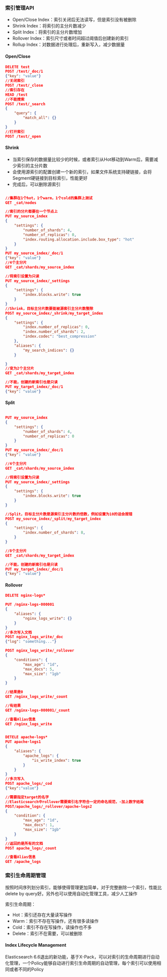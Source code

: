### 索引管理API

- Open/Close Index：索引关闭后无法读写，但是索引没有被删除
- Shrink Index：将索引的主分片数减少
- Split Index：将索引的主分片数增加
- Rollover Index：索引尺寸或者时间超过阈值后创建新的索引
- Rollup Index：对数据进行处理后，重新写入，减少数据量

#### Open/Close

```json
DELETE test
POST /test/_doc/1
{"key": "value"}
//关闭索引
POST /test/_close
//索引存在
HEAD /test
//不能搜索
POST /test/_search
{
	"query": {
		"match_all": {}
	}
}
//打开索引
POST /test/_open
```

#### Shrink

- 当索引保存的数据量比较少的时候，或者索引从Hot移动到Warm后，需要减少索引的主分片数
- 会使用源索引的配置创建一个新的索引，如果文件系统支持硬链接，会将Segment硬链接到目标索引，性能更好
- 完成后，可以删除源索引

```json

//集群在1个hot，1个warm，1个cold的集群上测试
GET _cat/nodes

//索引的分片都要在一个节点上
PUT my_source_index
{
	"settings": {
		"number_of_shards": 4,
		"number_of_replicas": 0,
		"index.routing.allocation.include.box_type": "hot"
	}
}
PUT my_source_index/_doc/1
{"key": "value"}
//4个主分片
GET _cat/shards/my_source_index

//将索引设置为只读
PUT my_source_index/_settings
{
	"settings": {
		"index.blocks.write": true
	}
}
//Shrink，目标主分片数要能被源索引主分片数整除
POST my_source_index/_shrink/my_target_index
{
	"settings": {
		"index.number_of_replicas": 0,
		"index.number_of_shards": 2,
		"index.codec": "best_compression"
	},
	"aliases": {
		"my_search_indices": {}
	}

}
//变为2个主分片
GET _cat/shards/my_target_index

//不能，创建的新索引也是只读
PUT my_target_index/_doc/1
{"key": "value"}
```

#### Split

```json

PUT my_source_index
{
	"settings": {
		"number_of_shards": 4,
		"number_of_replicas": 0
	}
}
PUT my_source_index/_doc/1
{"key": "value"}

//4个主分片
GET _cat/shards/my_source_index

//将索引设置为只读
PUT my_source_index/_settings
{
	"settings": {
		"index.blocks.write": true
	}
} 

//Split，目标主分片数是源索引主分片数的倍数，例如设置为10的话会报错
POST my_source_index/_split/my_target_index
{
	"settings": {
		"index.number_of_shards": 8,
	}
}

//8个主分片
GET _cat/shards/my_target_index

//不能，创建的新索引也是只读
PUT my_target_index/_doc/1
{"key": "value"}
```

#### Rollover 

```json
DELETE nginx-logs*

PUT /nginx-logs-000001
{
	"aliases": {
		"nginx_logs_write": {}
	}
}
//多次写入文档
POST nginx_logs_write/_doc
{"log": "something..."}

POST nginx_logs_write/_rollover
{
	"conditions": {
		"max_age": "1d",
		"max_docs": 5,
		"max_size": "1gb"
	}
}

//结果是0
GET /nginx_logs_write/_count

//有结果
GET /nginx-logs-000001/_count

//查看Alias信息
GET /nginx_logs_write


DETELE apache-logs*
PUT apache-logs1
{
	"aliases": {
		"apache_logs": {
			"is_write_index": true
		}
	}
}
//多次写入
POST apache_logs/_cod
{"key":"value"}

//需要指定target的名字
//Elasticsearch中rollover需要索引名字符合一定的命名规范，-加上数字结尾
POST/apache_logs/_rollover/apache-logs2
{
	"condition": {
		"max_age": "1d",
		"max_docs": 1,
		"max_size": "1gb"
	}
}
//返回的是所有的文档
POST apache_logs/_count

//查看Alias信息
GET /apache_logs
```

### 索引生命周期管理

按照时间序列划分索引，能够使得管理更加简单，对于完整删除一个索引，性能比delete by query好。另外也可以使用自动化管理工具，减少人工操作

索引生命周期：
- Hot：索引还存在大量读写操作
- Warm：索引不存在写操作，还有很多读操作
- Cold：索引不存在写操作，读操作也不多
- Delete：索引不在需要，可以被删除

#### Index Lifecycle Management
Elasticsearch 6.6退出的新功能，基于X-Pack，可以对索引的生命周期进行自动化管理，一个Policy能够自动进行索引生命周期的自动管理，每个索引可以使用相同或者不同的Policy